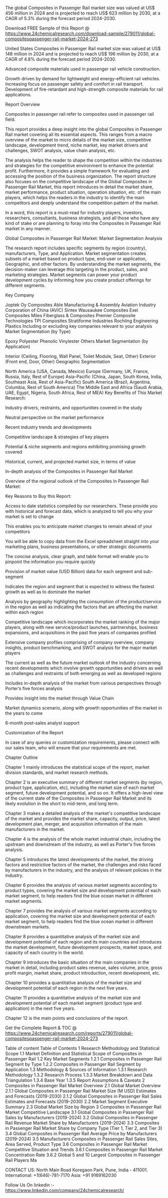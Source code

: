 The global Composites in Passenger Rail market size was valued at US$ 456 million in 2024 and is projected to reach US$ 623 million by 2030, at a CAGR of 5.3% during the forecast period 2024-2030.

Download FREE Sample of this Report @ https://www.24chemicalresearch.com/download-sample/279011/global-compositespassenger-rail-market-2024-273

United States Composites in Passenger Rail market size was valued at US$ 148 million in 2024 and is projected to reach US$ 196 million by 2030, at a CAGR of 4.8% during the forecast period 2024-2030.

Advanced composite materials used in passenger rail vehicle construction.

Growth driven by demand for lightweight and energy-efficient rail vehicles. Increasing focus on passenger safety and comfort in rail transport. Development of fire-retardant and high-strength composite materials for rail applications.

Report Overview

Composites in passenger rail refer to composites used in passenger rail field.

This report provides a deep insight into the global Composites in Passenger Rail market covering all its essential aspects. This ranges from a macro overview of the market to micro details of the market size, competitive landscape, development trend, niche market, key market drivers and challenges, SWOT analysis, value chain analysis, etc.

The analysis helps the reader to shape the competition within the industries and strategies for the competitive environment to enhance the potential profit. Furthermore, it provides a simple framework for evaluating and accessing the position of the business organization. The report structure also focuses on the competitive landscape of the Global Composites in Passenger Rail Market, this report introduces in detail the market share, market performance, product situation, operation situation, etc. of the main players, which helps the readers in the industry to identify the main competitors and deeply understand the competition pattern of the market.

In a word, this report is a must-read for industry players, investors, researchers, consultants, business strategists, and all those who have any kind of stake or are planning to foray into the Composites in Passenger Rail market in any manner.

Global Composites in Passenger Rail Market: Market Segmentation Analysis

The research report includes specific segments by region (country), manufacturers, Type, and Application. Market segmentation creates subsets of a market based on product type, end-user or application, Geographic, and other factors. By understanding the market segments, the decision-maker can leverage this targeting in the product, sales, and marketing strategies. Market segments can power your product development cycles by informing how you create product offerings for different segments.

Key Company

Joptek Oy Composites
Able Manufacturing & Assembly
Aviation Industry Corporation of China (AVIC)
Sintex Wausaukee Composites
Exel Composites
Miles Fiberglass & Composites
Premier Composite Technologies
TPI Composites
Stratiforme Industries
Rochling Engineering Plastics
Including or excluding key companies relevant to your analysis
Market Segmentation (by Type)

Epoxy
Polyester
Phenolic
Vinylester
Others
Market Segmentation (by Application)

Interior (Ceiling, Flooring, Wall Panel, Toilet Module, Seat, Other)
Exterior (Front end, Door, Other)
Geographic Segmentation

North America (USA, Canada, Mexico)
Europe (Germany, UK, France, Russia, Italy, Rest of Europe)
Asia-Pacific (China, Japan, South Korea, India, Southeast Asia, Rest of Asia-Pacific)
South America (Brazil, Argentina, Columbia, Rest of South America)
The Middle East and Africa (Saudi Arabia, UAE, Egypt, Nigeria, South Africa, Rest of MEA)
Key Benefits of This Market Research:

Industry drivers, restraints, and opportunities covered in the study

Neutral perspective on the market performance

Recent industry trends and developments

Competitive landscape & strategies of key players

Potential & niche segments and regions exhibiting promising growth covered

Historical, current, and projected market size, in terms of value

In-depth analysis of the Composites in Passenger Rail Market

Overview of the regional outlook of the Composites in Passenger Rail Market:

Key Reasons to Buy this Report:

Access to date statistics compiled by our researchers. These provide you with historical and forecast data, which is analyzed to tell you why your market is set to change

This enables you to anticipate market changes to remain ahead of your competitors

You will be able to copy data from the Excel spreadsheet straight into your marketing plans, business presentations, or other strategic documents

The concise analysis, clear graph, and table format will enable you to pinpoint the information you require quickly

Provision of market value (USD Billion) data for each segment and sub-segment

Indicates the region and segment that is expected to witness the fastest growth as well as to dominate the market

Analysis by geography highlighting the consumption of the product/service in the region as well as indicating the factors that are affecting the market within each region

Competitive landscape which incorporates the market ranking of the major players, along with new service/product launches, partnerships, business expansions, and acquisitions in the past five years of companies profiled

Extensive company profiles comprising of company overview, company insights, product benchmarking, and SWOT analysis for the major market players

The current as well as the future market outlook of the industry concerning recent developments which involve growth opportunities and drivers as well as challenges and restraints of both emerging as well as developed regions

Includes in-depth analysis of the market from various perspectives through Porter’s five forces analysis

Provides insight into the market through Value Chain

Market dynamics scenario, along with growth opportunities of the market in the years to come

6-month post-sales analyst support

Customization of the Report

In case of any queries or customization requirements, please connect with our sales team, who will ensure that your requirements are met.

Chapter Outline

Chapter 1 mainly introduces the statistical scope of the report, market division standards, and market research methods.

Chapter 2 is an executive summary of different market segments (by region, product type, application, etc), including the market size of each market segment, future development potential, and so on. It offers a high-level view of the current state of the Composites in Passenger Rail Market and its likely evolution in the short to mid-term, and long term.

Chapter 3 makes a detailed analysis of the market's competitive landscape of the market and provides the market share, capacity, output, price, latest development plan, merger, and acquisition information of the main manufacturers in the market.

Chapter 4 is the analysis of the whole market industrial chain, including the upstream and downstream of the industry, as well as Porter's five forces analysis.

Chapter 5 introduces the latest developments of the market, the driving factors and restrictive factors of the market, the challenges and risks faced by manufacturers in the industry, and the analysis of relevant policies in the industry.

Chapter 6 provides the analysis of various market segments according to product types, covering the market size and development potential of each market segment, to help readers find the blue ocean market in different market segments.

Chapter 7 provides the analysis of various market segments according to application, covering the market size and development potential of each market segment, to help readers find the blue ocean market in different downstream markets.

Chapter 8 provides a quantitative analysis of the market size and development potential of each region and its main countries and introduces the market development, future development prospects, market space, and capacity of each country in the world.

Chapter 9 introduces the basic situation of the main companies in the market in detail, including product sales revenue, sales volume, price, gross profit margin, market share, product introduction, recent development, etc.

Chapter 10 provides a quantitative analysis of the market size and development potential of each region in the next five years.

Chapter 11 provides a quantitative analysis of the market size and development potential of each market segment (product type and application) in the next five years.

Chapter 12 is the main points and conclusions of the report.

Get the Complete Report & TOC @ https://www.24chemicalresearch.com/reports/279011/global-compositespassenger-rail-market-2024-273

Table of content
Table of Contents
1 Research Methodology and Statistical Scope
1.1 Market Definition and Statistical Scope of Composites in Passenger Rail
1.2 Key Market Segments
1.2.1 Composites in Passenger Rail Segment by Type
1.2.2 Composites in Passenger Rail Segment by Application
1.3 Methodology & Sources of Information
1.3.1 Research Methodology
1.3.2 Research Process
1.3.3 Market Breakdown and Data Triangulation
1.3.4 Base Year
1.3.5 Report Assumptions & Caveats
2 Composites in Passenger Rail Market Overview
2.1 Global Market Overview
2.1.1 Global Composites in Passenger Rail Market Size (M USD) Estimates and Forecasts (2019-2030)
2.1.2 Global Composites in Passenger Rail Sales Estimates and Forecasts (2019-2030)
2.2 Market Segment Executive Summary
2.3 Global Market Size by Region
3 Composites in Passenger Rail Market Competitive Landscape
3.1 Global Composites in Passenger Rail Sales by Manufacturers (2019-2024)
3.2 Global Composites in Passenger Rail Revenue Market Share by Manufacturers (2019-2024)
3.3 Composites in Passenger Rail Market Share by Company Type (Tier 1, Tier 2, and Tier 3)
3.4 Global Composites in Passenger Rail Average Price by Manufacturers (2019-2024)
3.5 Manufacturers Composites in Passenger Rail Sales Sites, Area Served, Product Type
3.6 Composites in Passenger Rail Market Competitive Situation and Trends
3.6.1 Composites in Passenger Rail Market Concentration Rate
3.6.2 Global 5 and 10 Largest Composites in Passenger Rail Players Ma

CONTACT US:
North Main Road Koregaon Park, Pune, India - 411001.
International: +1(646)-781-7170
Asia: +91 9169162030

Follow Us On linkedin :- https://www.linkedin.com/company/24chemicalresearch/
